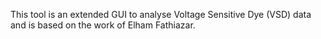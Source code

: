 This tool is an extended GUI to analyse Voltage Sensitive Dye (VSD) data and is based on the work of Elham Fathiazar.
